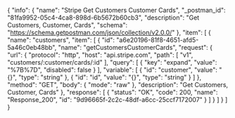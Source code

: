 {
  "info": {
    "name": "Stripe Get Customers Customer Cards",
    "_postman_id": "81fa9952-05c4-4ca8-898d-6b5672b60cb3",
    "description": "Get Customers, Customer, Cards",
    "schema": "https://schema.getpostman.com/json/collection/v2.0.0/"
  },
  "item": [
    {
      "name": "customers",
      "item": [
        {
          "id": "a6e20196-81f8-4651-afd5-5a46c0eb48bb",
          "name": "getCustomersCustomerCards",
          "request": {
            "url": {
              "protocol": "http",
              "host": "api.stripe.com",
              "path": [
                "v1",
                "customers/:customer/cards/:id"
              ],
              "query": [
                {
                  "key": "expand",
                  "value": "%7B%7D",
                  "disabled": false
                }
              ],
              "variable": [
                {
                  "id": "customer",
                  "value": "{}",
                  "type": "string"
                },
                {
                  "id": "id",
                  "value": "{}",
                  "type": "string"
                }
              ]
            },
            "method": "GET",
            "body": {
              "mode": "raw"
            },
            "description": "Get Customers, Customer, Cards"
          },
          "response": [
            {
              "status": "OK",
              "code": 200,
              "name": "Response_200",
              "id": "9d96665f-2c2c-48df-a6cc-25ccf7172007"
            }
          ]
        }
      ]
    }
  ]
}